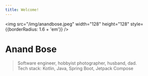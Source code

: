 ```yaml
---
title: Welcome!
---
```


<img src="/img/anandbose.jpeg" width="128" height="128" style={{borderRadius: 1.6 + 'em'}} />

# Anand Bose

> Software engineer, hobbyist photographer, husband, dad.<br/>
> Tech stack: Kotlin, Java, Spring Boot, Jetpack Compose